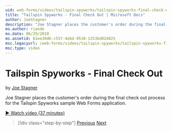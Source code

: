 ```yaml
---
uid: web-forms/videos/tailspin-spyworks/tailspin-spyworks-final-check-out
title: "Tailspin Spyworks - Final Check Out | Microsoft Docs"
author: JoeStagner
description: "Joe Stagner places the customer's order during the final check out process for the Tailspin Spyworks sample Web Forms application."
ms.author: riande
ms.date: 06/29/2010
ms.assetid: 61ee30d6-c557-4ebd-9538-1253bd02d825
msc.legacyurl: /web-forms/videos/tailspin-spyworks/tailspin-spyworks-final-check-out
msc.type: video
---
```

Tailspin Spyworks - Final Check Out
====================
by [Joe Stagner](https://github.com/JoeStagner)

Joe Stagner places the customer's order during the final check out process for the Tailspin Spyworks sample Web Forms application.

[&#9654; Watch video (37 minutes)](https://channel9.msdn.com/Blogs/ASP-NET-Site-Videos/tailspin-spyworks-final-check-out)

> [!div class="step-by-step"]
> [Previous](tailspin-spyworks-migrate-the-shopping-cart.md)
> [Next](tailspin-spyworks-adding-user-product-reviews.md)
